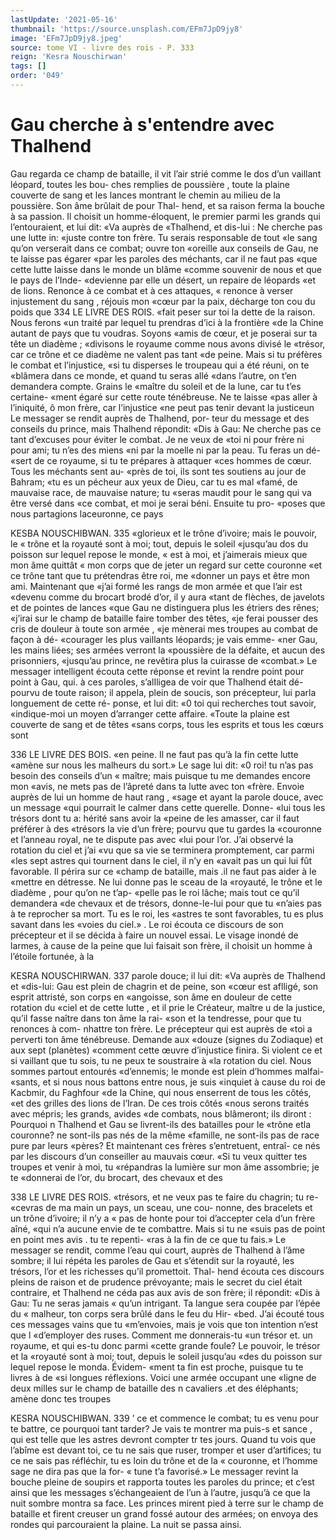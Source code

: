 ```yaml
---
lastUpdate: '2021-05-16'
thumbnail: 'https://source.unsplash.com/EFm7JpD9jy8'
image: 'EFm7JpD9jy8.jpeg'
source: tome VI - livre des rois - P. 333
reign: 'Kesra Nouschirwan'
tags: []
order: '049'
---
```


# Gau cherche à s'entendre avec Thalhend

Gau regarda ce champ de bataille, il vit l’air strié comme le dos d’un vaillant léopard, toutes les bou-
ches remplies de poussière , toute la plaine couverte de sang et les lances montrant le chemin au milieu de la poussière. Son âme brûlait de pour Thal- hend, et sa raison ferma la bouche à sa passion. Il choisit un homme-éloquent, le premier parmi les grands qui l’entouraient, et lui dit: «Va auprès de
«Thalhend, et dis-lui : Ne cherche pas une lutte in: «juste contre ton frère. Tu serais responsable de tout «le sang qu’on verserait dans ce combat; ouvre ton «oreille aux conseils de Gau, ne te laisse pas égarer «par les paroles des méchants, car il ne faut pas «que cette lutte laisse dans le monde un blâme «comme souvenir de nous et que le pays de l’Inde- «devienne par elle un désert, un repaire de léopards
«et de lions. Renonce à ce combat et à ces attaques, « renonce à verser injustement du sang , réjouis mon «cœur par la paix, décharge ton cou du poids que
334 LE LIVRE DES ROIS.
«fait peser sur toi la dette de la raison. Nous ferons «un traité par lequel tu prendras d’ici à la frontière
«de la Chine autant de pays que tu voudras. Soyons «amis de cœur, et je poserai sur ta tête un diadème ; «divisons le royaume comme nous avons divisé le «trésor, car ce trône et ce diadème ne valent pas tant
«de peine. Mais si tu préfères le combat et l’injustice, «si tu disperses le troupeau qui a été réuni, on te «blâmera dans ce monde, et quand tu seras allé «dans l’autre, on t’en demandera compte. Grains le «maître du soleil et de la lune, car tu t’es certaine- «ment égaré sur cette route ténébreuse. Ne te laisse «pas aller à l’iniquité, ô mon frère, car l’injustice
«ne peut pas tenir devant la justiceun
Le messager se rendit auprès de Thalhend, por-
teur du message et des conseils du prince, mais Thalhend répondit: «Dis à Gau: Ne cherche pas
ce tant d’excuses pour éviter le combat. Je ne veux de
«toi ni pour frère ni pour ami; tu n’es des miens
«ni par la moelle ni par la peau. Tu feras un dé- «sert de ce royaume, si tu te prépares à attaquer «ces hommes de cœur. Tous les méchants sent au- «près de toi, ils sont tes soutiens au jour de Bahram; «tu es un pécheur aux yeux de Dieu, car tu es mal «famé, de mauvaise race, de mauvaise nature; tu «seras maudit pour le sang qui va être versé dans «ce combat, et moi je serai béni. Ensuite tu pro- «poses que nous partagions laceuronne, ce pays

KESBA NOUSCHIBWAN. 335 «glorieux et le trône d’ivoire; mais le pouvoir, le
« trône et la royauté sont à moi; tout, depuis le soleil
«jusqu’au dos du poisson sur lequel repose le monde,
« est à moi, et j’aimerais mieux que mon âme quittât
« mon corps que de jeter un regard sur cette couronne
«et ce trône tant que tu prétendras être roi, me
«donner un pays et être mon ami. Maintenant que «j’ai formé les rangs de mon armée et que l’air est
«devenu comme du brocart brodé d’or, il y aura «tant de flèches, de javelots et de pointes de lances «que Gau ne distinguera plus les étriers des rênes; «j’irai sur le champ de bataille faire tomber des têtes,
«je ferai pousser des cris de douleur à toute son armée , «je mènerai mes troupes au combat de façon à dé- «courager les plus vaillants léopards; je vais emme- «ner Gau, les mains liées; ses armées verront la «poussière de la défaite, et aucun des prisonniers, «jusqu’au prince, ne revêtira plus la cuirasse de «combat.»
Le messager intelligent écouta cette réponse et revint la rendre point pour point à Gau, qui. à ces paroles, s’alIligea de voir que Thalhend était dé-
pourvu de toute raison; il appela, plein de soucis, son précepteur, lui parla longuement de cette ré- ponse, et lui dit: «0 toi qui recherches tout savoir, «indique-moi un moyen d’arranger cette affaire. «Toute la plaine est couverte de sang et de têtes «sans corps, tous les esprits et tous les cœurs sont

336 LE LIVRE DES BOIS.
«en peine. Il ne faut pas qu’à la fin cette lutte «amène sur nous les malheurs du sort.» Le sage
lui dit: «0 roi! tu n’as pas besoin des conseils d’un
« maître; mais puisque tu me demandes encore mon «avis, ne mets pas de l’âpreté dans ta lutte avec ton
«frère. Envoie auprès de lui un homme de haut rang , «sage et ayant la parole douce, avec un message «qui pourrait le calmer dans cette querelle. Donne- «lui tous les trésors dont tu a: hérité sans avoir la
«peine de les amasser, car il faut préférer à des «trésors la vie d’un frère; pourvu que tu gardes la «couronne et l’anneau royal, ne te dispute pas avec «lui pour l’or. J’ai observé la rotation du ciel et j’ai
«vu que sa vie se terminera promptement, car parmi «les sept astres qui tournent dans le ciel, il n’y en «avait pas un qui lui fût favorable. Il périra sur ce «champ de bataille, mais .il ne faut pas aider à le «mettre en détresse. Ne lui donne pas le sceau de la «royauté, le trône et le diadème , pour qu’on ne t’ap-
«pelle pas le roi lâche; mais tout ce qu’il demandera
«de chevaux et de trésors, donne-le-lui pour que tu «n’aies pas à te reprocher sa mort. Tu es le roi, les «astres te sont favorables, tu es plus savant dans les «voies du ciel.»
. Le roi écouta ce discours de son précepteur et il
se décida à faire un nouvel essai. Le visage inondé
de larmes, à cause de la peine que lui faisait son frère, il choisit un homme à l’étoile fortunée, à la

KESRA NOUSCHIRWAN. 337 parole douce; il lui dit: «Va auprès de Thalhend et
«dis-lui: Gau est plein de chagrin et de peine, son «cœur est aflligé, son esprit attristé, son corps en «angoisse, son âme en douleur de cette rotation du «ciel et de cette lutte , et il prie le Créateur, maître
u de la justice, qu’il fasse naître dans ton âme la rai-
«son et la tendresse, pour que tu renonces à com- nhattre ton frère. Le précepteur qui est auprès de
«toi a perverti ton âme ténébreuse. Demande aux
«douze (signes du Zodiaque) et aux sept (planètes) «comment cette œuvre d’injustice finira. Si violent
ce et si vaillant que tu sois, tu ne peux te soustraire à «la rotation du ciel. Nous sommes partout entourés «d’ennemis; le monde est plein d’hommes malfai-
«sants, et si nous nous battons entre nous, je suis «inquiet à cause du roi de Kacbmir, du Faghfour «de la Chine, qui nous enserrent de tous les côtés,
«et des grilles des lions de l’Iran. De ces trois côtés
«nous serons traités avec mépris; les grands, avides
«de combats, nous blâmeront; ils diront : Pourquoi
n Thalhend et Gau se livrent-ils des batailles pour le «trône etla couronne? ne sont-ils pas nés de la même «famille, ne sont-ils pas de race pure par leurs «pères? Et maintenant ces frères s’entretuent, entraî-
ce nés par les discours d’un conseiller au mauvais cœur.
«Si tu veux quitter tes troupes et venir à moi, tu «répandras la lumière sur mon âme assombrie; je te «donnerai de l’or, du brocart, des chevaux et des

338 LE LIVRE DES ROIS.
«trésors, et ne veux pas te faire du chagrin; tu re-
«cevras de ma main un pays, un sceau, une cou- nonne, des bracelets et un trône d’ivoire; il n’y a
« pas de honte pour toi d’accepter cela d’un frère aîné,
«qui n’a aucune envie de te combattre. Mais si tu ne «suis pas de point en point mes avis . tu te repenti- «ras à la fin de ce que tu fais.»
Le messager se rendit, comme l’eau qui court, auprès de Thalhend à l’âme sombre; il lui répéta
les paroles de Gau et s’étendit sur la royauté, les trésors, l’or et les richesses qu’il promettoit. Thal-
hend écouta ces discours pleins de raison et de prudence prévoyante; mais le secret du ciel était contraire, et Thalhend ne céda pas aux avis de son frère; il répondit: «Dis à Gau: Tu ne seras jamais
« qu’un intrigant. Ta langue sera coupée par l’épée du
« malheur, ton corps sera brûlé dans le feu du Hir- «bed. J’ai écouté tous ces messages vains que tu «m’envoies, mais je vois que ton intention n’est que
l «d’employer des ruses. Comment me donnerais-tu «un trésor et. un royaume, et qui es-tu donc parmi «cette grande foule? Le pouvoir, le trésor et la «royauté sont à moi; tout, depuis le soleil jusqu’au
«des du poisson sur lequel repose le monda. Évidem- «ment ta fin est proche, puisque tu te livres à de «si longues réflexions. Voici une armée occupant une
«ligne de deux milles sur le champ de bataille des n cavaliers .et des éléphants; amène donc tes troupes

KESRA NOUSCHIBWAN. 339 ’
ce et commence le combat; tu es venu pour te battre, ce pourquoi tant tarder? Je vais te montrer ma puis-s et sance , qui est telle que les astres devront compter
tr tes jours. Quand tu vois que l’abîme est devant toi,
ce tu ne sais que ruser, tromper et user d’artifices; tu
ce ne sais pas réfléchir, tu es loin du trône et de la
« couronne, et l’homme sage ne dira pas que la for- « tune t’a favorisé.»
Le messager revint la bouche pleine de soupirs et rapporta toutes les paroles du prince; et c’est ainsi
que les messages s’échangeaient de l’un à l’autre,
jusqu’à ce que la nuit sombre montra sa face. Les princes mirent pied à terre sur le champ de bataille
et firent creuser un grand fossé autour des armées;
on envoya des rondes qui parcouraient la plaine. La nuit se passa ainsi.
